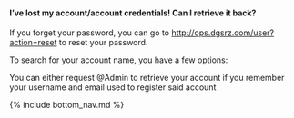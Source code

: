 #### I’ve lost my account/account credentials! Can I retrieve it back?

If you forget your password, you can go to http://ops.dgsrz.com/user?action=reset to reset your password.

To search for your account name, you have a few options:

You can either request @Admin to retrieve your account if you remember your username and email used to register said account

<!-- Don't touch this part thank you -->
{% include bottom_nav.md %}